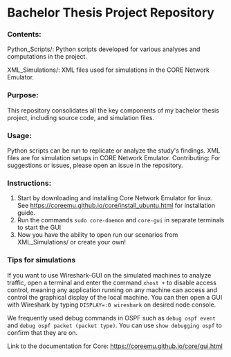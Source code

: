 # Bachelor Thesis Project Repository

### Contents:

Python_Scripts/: Python scripts developed for various analyses and computations in the project.

XML_Simulations/: XML files used for simulations in the CORE Network Emulator.

### Purpose:

This repository consolidates all the key components of my bachelor thesis project, including source code, and simulation files.

### Usage:

Python scripts can be run to replicate or analyze the study's findings.
XML files are for simulation setups in CORE Network Emulator.
Contributing:
For suggestions or issues, please open an issue in the repository.

### Instructions:

1. Start by downloading and installing Core Network Emulator for linux. See https://coreemu.github.io/core/install_ubuntu.html for installation guide.
2. Run the commands ```sudo core-daemon``` and ```core-gui``` in separate terminals to start the GUI
3. Now you have the ability to open run our scenarios from XML_Simulations/ or create your own!

### Tips for simulations

If you want to use Wireshark-GUI on the simulated machines to analyze traffic, open a terminal and enter the command ```xhost +``` to disable access control, meaning any application running on any machine can access and control the graphical display of the local machine. You can then open a GUI with Wireshark by typing ```DISPLAY=:0 wireshark``` on desired node console.
 
We frequently used debug commands in OSPF such as ```debug ospf event``` and ```debug ospf packet (packet type)```. You can use ```show debugging ospf``` to confirm that they are on.

Link to the documentation for Core:
https://coreemu.github.io/core/gui.html



